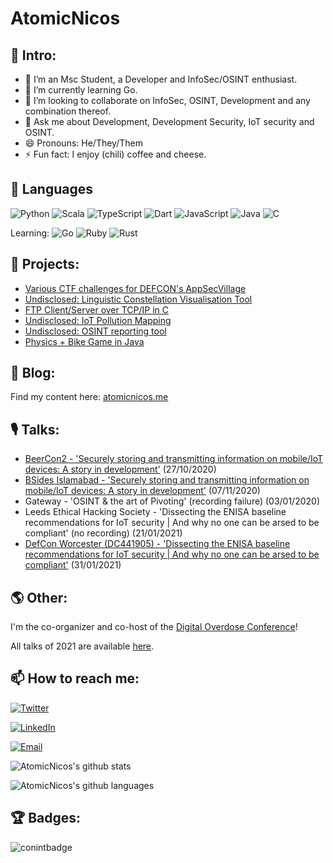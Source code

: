 # AtomicNicos

## 👋 Intro:

- 🔭 I’m an Msc Student, a Developer and InfoSec/OSINT enthusiast.
- 🌱 I’m currently learning Go.
- 👯 I’m looking to collaborate on InfoSec, OSINT, Development and any combination thereof.
- 💬 Ask me about Development, Development Security, IoT security and OSINT.
- 😄 Pronouns: He/They/Them
- ⚡ Fun fact: I enjoy (chili) coffee and cheese.

## 🧰 Languages

![Python](https://img.shields.io/badge/python-3670A0?style=for-the-badge&logo=python&logoColor=ffdd54) ![Scala](https://img.shields.io/badge/scala-%23DC322F.svg?style=for-the-badge&logo=scala&logoColor=white) ![TypeScript](https://img.shields.io/badge/typescript-%23007ACC.svg?style=for-the-badge&logo=typescript&logoColor=white) ![Dart](https://img.shields.io/badge/dart-%230175C2.svg?style=for-the-badge&logo=dart&logoColor=white) ![JavaScript](https://img.shields.io/badge/javascript-%23323330.svg?style=for-the-badge&logo=javascript&logoColor=%23F7DF1E) ![Java](https://img.shields.io/badge/java-%23ED8B00.svg?style=for-the-badge&logo=java&logoColor=white) ![C](https://img.shields.io/badge/c-%2300599C.svg?style=for-the-badge&logo=c&logoColor=white)

Learning: ![Go](https://img.shields.io/badge/go-%2300ADD8.svg?style=for-the-badge&logo=go&logoColor=white) ![Ruby](https://img.shields.io/badge/ruby-%23CC342D.svg?style=for-the-badge&logo=ruby&logoColor=white) ![Rust](https://img.shields.io/badge/rust-%23000000.svg?style=for-the-badge&logo=rust&logoColor=white)

## 🤖 Projects:

- [Various CTF challenges for DEFCON's AppSecVillage](https://github.com/AppSecVillage/AppSecVillage.github.io)
- [Undisclosed: Linguistic Constellation Visualisation Tool]()
- [FTP Client/Server over TCP/IP in C](https://github.com/AtomicNicos/ftp-server-client)
- [Undisclosed: IoT Pollution Mapping]()
- [Undisclosed: OSINT reporting tool]()
- [Physics + Bike Game in Java](https://github.com/AtomicNicos/BikeGame)

## 📝 Blog: 

Find my content here: [atomicnicos.me](https://atomicnicos.me)

## 🎙 Talks:

- [BeerCon2 - 'Securely storing and transmitting information on mobile/IoT devices: A story in development'](https://www.youtube.com/watch?v=o1absxAzRjY) (27/10/2020)
- [BSides Islamabad - 'Securely storing and transmitting information on mobile/IoT devices: A story in development'](https://www.youtube.com/watch?v=r_HI33QOMkc) (07/11/2020)
- Gateway - 'OSINT & the art of Pivoting' (recording failure) (03/01/2020)
- Leeds Ethical Hacking Society - 'Dissecting the ENISA baseline recommendations for IoT security | And why no one can be arsed to be compliant' (no recording) (21/01/2021)
- [DefCon Worcester (DC441905) - 'Dissecting the ENISA baseline recommendations for IoT security | And why no one can be arsed to be compliant'](https://www.youtube.com/watch?v=VEkWpGB_s8c) (31/01/2021)

## 🌎 Other:

I'm the co-organizer and co-host of the [Digital Overdose Conference](https://digitaloverdose.tech/conference)! 

All talks of 2021 are available [here](https://www.youtube.com/playlist?list=PLUI-ug97ALy180thHUsRIt7qxFt0QVGDz).

## 📫 How to reach me:

[![Twitter](https://img.shields.io/badge/AtomicNicos-%231DA1F2.svg?style=for-the-badge&logo=Twitter&logoColor=white)](https://twitter.com/AtomicNicos)

[![LinkedIn](https://img.shields.io/badge/linkedin-%230077B5.svg?style=for-the-badge&logo=linkedin&logoColor=white)](https://linkedin.com/in/nicolas-boeckh)

[![Email](https://img.shields.io/badge/Gmail-D14836?style=for-the-badge&logo=gmail&logoColor=white)](mailto://atomicnicos@gmail.com)

![AtomicNicos's github stats](https://github-readme-stats.vercel.app/api?username=AtomicNicos&show_icons=true&title_color=ab20fd&icon_color=39ff14&text_color=2D96FF&bg_color=151515)

![AtomicNicos's github languages](https://github-readme-stats.vercel.app/api/top-langs/?username=AtomicNicos&show_icons=true&title_color=ab20fd&icon_color=39ff14&text_color=2D96FF&bg_color=151515)

## 🏆 Badges:
![conintbadge](https://github.com/AtomicNicos/AtomicNicos/blob/main/assertion-D6eDo8KHS7mw9kpn0nnMxA.png)
